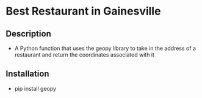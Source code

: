 # Best Restaurant in Gainesville

## Description
* A Python function that uses the geopy library to take in the address of a restaurant and return the coordinates associated with it

## Installation
* pip install geopy

